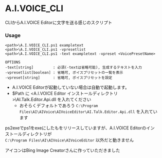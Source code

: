 # A.I.VOICE_CLI
CLIからA.I.VOICE Editorに文字を送る感じのスクリプト
### Usage
```
<path>\A.I.VOICE_CLI.ps1 exampletext
<path>\A.I.VOICE_CLI.ps1 -vpresetlist
<path>\A.I.VOICE_CLI.ps1 -text exampletext -vpreset <VoicePresetName>
```
```
OPTIONS
-text[string]         : 必須(-textは省略可能), 生成するテキストを入力
-vpresetlist[boolean] : 省略可, ボイスプリセットの一覧を表示
-vpreset[string]      : 省略可, ボイスプリセットを設定
```

- A.I.VOICE Editorが起動していない場合は自動で起動します。
- $Path に <A.I.VOICE Editor インストールディレクトリ>\AI.Talk.Editor.Api.dll を入れてください
  - おそらくデフォルトであろう `C:\Program Files\AI\AIVoice\AIVoiceEditor\AI.Talk.Editor.Api.dll` を入れています

ps2exeでps1をexeにしたもをリリースしていますが、A.I.VOICE Editorのインストールディレクトリが\
`C:\Program Files\AI\AIVoice\AIVoiceEditor` 以外だと動きません

アイコンはBing Image Creatorさんに作っていただきました
